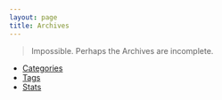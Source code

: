 ```yaml
---
layout: page
title: Archives
---
```


> Impossible. Perhaps the Archives are incomplete.

- [Categories](./by-category.html)
- [Tags](./by-tag.html)
- [Stats](./stats.html)
